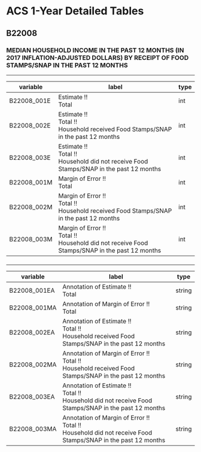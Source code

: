 # ACS 1-Year Detailed Tables

## B22008

### MEDIAN HOUSEHOLD INCOME IN THE PAST 12 MONTHS (IN 2017 INFLATION-ADJUSTED DOLLARS) BY RECEIPT OF FOOD STAMPS/SNAP IN THE PAST 12 MONTHS

___

| variable | label | type |
| ----- | ----- | ----- |
| B22008_001E | Estimate !!<br>Total | int |
| B22008_002E | Estimate !!<br>Total !!<br>Household received Food Stamps/SNAP in the past 12 months | int |
| B22008_003E | Estimate !!<br>Total !!<br>Household did not receive Food Stamps/SNAP in the past 12 months | int |
| B22008_001M | Margin of Error !!<br>Total | int |
| B22008_002M | Margin of Error !!<br>Total !!<br>Household received Food Stamps/SNAP in the past 12 months | int |
| B22008_003M | Margin of Error !!<br>Total !!<br>Household did not receive Food Stamps/SNAP in the past 12 months | int |
### 

___

| variable | label | type |
| ----- | ----- | ----- |
| B22008_001EA | Annotation of Estimate !!<br>Total | string |
| B22008_001MA | Annotation of Margin of Error !!<br>Total | string |
| B22008_002EA | Annotation of Estimate !!<br>Total !!<br>Household received Food Stamps/SNAP in the past 12 months | string |
| B22008_002MA | Annotation of Margin of Error !!<br>Total !!<br>Household received Food Stamps/SNAP in the past 12 months | string |
| B22008_003EA | Annotation of Estimate !!<br>Total !!<br>Household did not receive Food Stamps/SNAP in the past 12 months | string |
| B22008_003MA | Annotation of Margin of Error !!<br>Total !!<br>Household did not receive Food Stamps/SNAP in the past 12 months | string |

